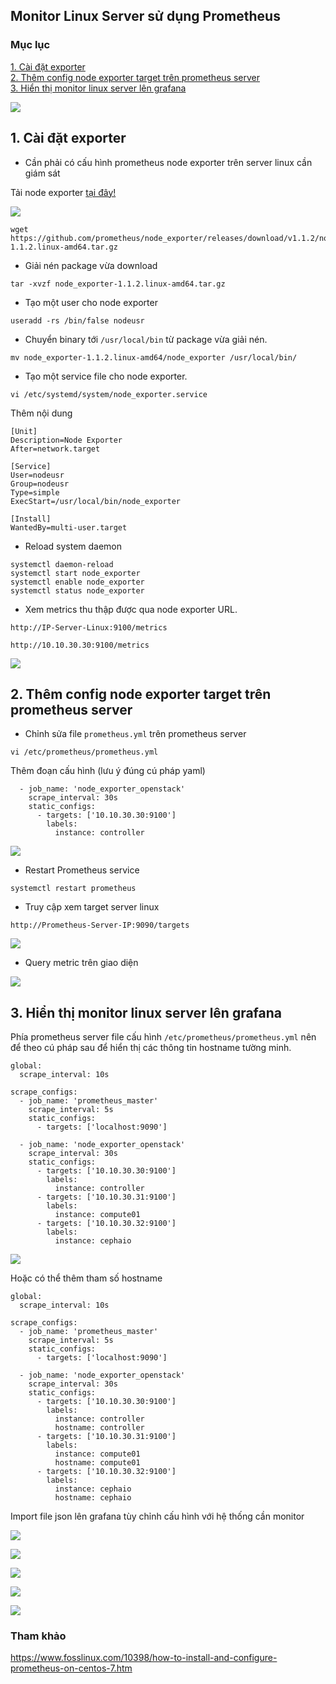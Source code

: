 ## Monitor Linux Server sử dụng Prometheus

### Mục lục

[1. Cài đặt exporter](#exporter)<br>
[2. Thêm config node exporter target trên prometheus server](#target)<br>
[3. Hiển thị monitor linux server lên grafana](#linux)<br>

![](../images/promethues-server-linux/topo-lab-promethues.png)

<a name="exporter"></a>
## 1. Cài đặt exporter

- Cần phải có cấu hình prometheus node exporter trên server linux cần giám sát

Tải node exporter <a href="https://prometheus.io/download/" target="_blank">tại đây!</a>

![](../images/promethues-server-linux/Screenshot_1110.png)

```
wget https://github.com/prometheus/node_exporter/releases/download/v1.1.2/node_exporter-1.1.2.linux-amd64.tar.gz
```

- Giải nén package vừa download

```
tar -xvzf node_exporter-1.1.2.linux-amd64.tar.gz
```

- Tạo một user cho node exporter

```
useradd -rs /bin/false nodeusr
```

- Chuyển binary tới `/usr/local/bin` từ package vừa giải nén.

```
mv node_exporter-1.1.2.linux-amd64/node_exporter /usr/local/bin/
```

- Tạo một service file cho node exporter.

```
vi /etc/systemd/system/node_exporter.service
```

Thêm nội dung

```
[Unit]
Description=Node Exporter
After=network.target

[Service]
User=nodeusr
Group=nodeusr
Type=simple
ExecStart=/usr/local/bin/node_exporter

[Install]
WantedBy=multi-user.target
```
- Reload system daemon

```
systemctl daemon-reload
systemctl start node_exporter
systemctl enable node_exporter
systemctl status node_exporter
```

- Xem metrics thu thập được qua node exporter URL.

```
http://IP-Server-Linux:9100/metrics
```

```
http://10.10.30.30:9100/metrics
```

![](../images/promethues-server-linux/Screenshot_1111.png)

<a name="target"></a>
## 2. Thêm config node exporter target trên prometheus server

- Chỉnh sửa file `prometheus.yml` trên prometheus server 

```
vi /etc/prometheus/prometheus.yml
```

Thêm đoạn cấu hình (lưu ý đúng cú pháp yaml)

```
  - job_name: 'node_exporter_openstack'
    scrape_interval: 30s
    static_configs:
      - targets: ['10.10.30.30:9100']
        labels:
          instance: controller
```

![](../images/promethues-server-linux/Screenshot_1112.png)


- Restart Prometheus service

```
systemctl restart prometheus
```

- Truy cập xem target server linux

```
http://Prometheus-Server-IP:9090/targets
```

![](../images/promethues-server-linux/Screenshot_1113.png)


- Query metric trên giao diện

![](../images/promethues-server-linux/Screenshot_1114.png)

<a name="linux"></a>
## 3. Hiển thị monitor linux server lên grafana

Phía prometheus server file cấu hình `/etc/prometheus/prometheus.yml` nên để theo cú pháp sau để hiển thị các thông tin hostname tường minh.

```
global:
  scrape_interval: 10s

scrape_configs:
  - job_name: 'prometheus_master'
    scrape_interval: 5s
    static_configs:
      - targets: ['localhost:9090']

  - job_name: 'node_exporter_openstack'
    scrape_interval: 30s
    static_configs:
      - targets: ['10.10.30.30:9100']
        labels:
          instance: controller
      - targets: ['10.10.30.31:9100']
        labels:
          instance: compute01
      - targets: ['10.10.30.32:9100']
        labels:
          instance: cephaio
```

![](../images/promethues-server-linux/Screenshot_1122.png)

Hoặc có thể thêm tham số hostname

```
global:
  scrape_interval: 10s

scrape_configs:
  - job_name: 'prometheus_master'
    scrape_interval: 5s
    static_configs:
      - targets: ['localhost:9090']

  - job_name: 'node_exporter_openstack'
    scrape_interval: 30s
    static_configs:
      - targets: ['10.10.30.30:9100']
        labels:
          instance: controller
          hostname: controller
      - targets: ['10.10.30.31:9100']
        labels:
          instance: compute01
          hostname: compute01
      - targets: ['10.10.30.32:9100']
        labels:
          instance: cephaio
          hostname: cephaio
```

Import file json lên grafana tùy chỉnh cấu hình với hệ thống cần monitor

![](../images/promethues-server-linux/Screenshot_1118.png)

![](../images/promethues-server-linux/Screenshot_1119.png)

![](../images/promethues-server-linux/Screenshot_1120.png)

![](../images/promethues-server-linux/Screenshot_1121.png)

![](../images/promethues-server-linux/Screenshot_1123.png)


### Tham khảo

https://www.fosslinux.com/10398/how-to-install-and-configure-prometheus-on-centos-7.htm

